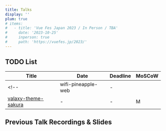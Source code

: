 ```yaml
---
title: Talks
display: ''
plum: true
# items:
#   - title: 'Vue Fes Japan 2023 / In Person / TBA'
#     date: '2023-10-25'
#     inperson: true
#     path: 'https://vuefes.jp/2023/'
---
```


<SubNav />

## TODO List

| Title                                                                  | Date | Deadline                      | MoSCoW |
| ---------------------------------------------------------------------- | ---- | ----------------------------- | ------ |
<!-- | wifi-pineapple-web                                                     | -    | <TalkDate date="2024-02-08"/> | M      | -->
| [valaxy-theme-sakura](https://github.com/WRXinYue/valaxy-theme-sakura) | -    | -                             | M      |

<h2 important="mb--4 mt-15">Previous Talk Recordings & Slides</h2>

<ListPosts type="talk" :extra="frontmatter.items" />
